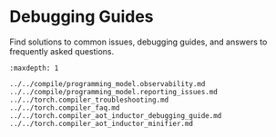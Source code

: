 # Debugging Guides

Find solutions to common issues, debugging guides, and answers to frequently asked questions.

```{toctree}
:maxdepth: 1

../../compile/programming_model.observability.md
../../compile/programming_model.reporting_issues.md
../../torch.compiler_troubleshooting.md
../../torch.compiler_faq.md
../../torch.compiler_aot_inductor_debugging_guide.md
../../torch.compiler_aot_inductor_minifier.md
```
